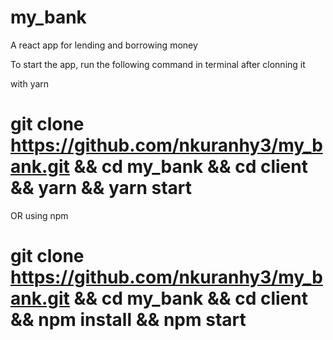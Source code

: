 # my_bank
A react app for lending and borrowing money

To start the app, run the following command in terminal after clonning it

with yarn

# git clone https://github.com/nkuranhy3/my_bank.git && cd my_bank && cd client && yarn && yarn start

OR using npm

# git clone https://github.com/nkuranhy3/my_bank.git && cd my_bank && cd client && npm install && npm start